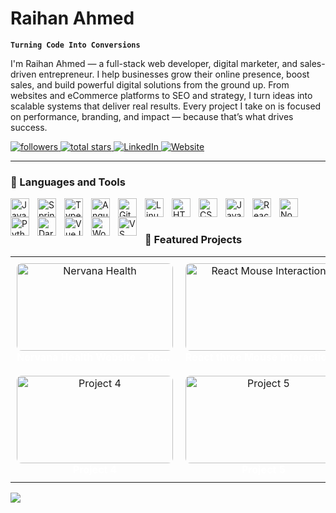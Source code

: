 # Raihan Ahmed

**`Turning Code Into Conversions`**

I'm Raihan Ahmed — a full-stack web developer, digital marketer, and sales-driven entrepreneur. I help businesses grow their online presence, boost sales, and build powerful digital solutions from the ground up. From websites and eCommerce platforms to SEO and strategy, I turn ideas into scalable systems that deliver real results. Every project I take on is focused on performance, branding, and impact — because that’s what drives success.

<p align="left">
  <a href="https://github.com/raihanahmedfaraz?tab=followers">
    <img alt="followers" title="Follow me on GitHub" src="https://custom-icon-badges.demolab.com/github/followers/raihanahmedfaraz?color=236ad3&labelColor=1155ba&style=for-the-badge&logo=github&label=Follow&logoColor=white"/>
  </a>
  <a href="https://github.com/raihanahmedfaraz?tab=repositories&sort=stargazers">
    <img alt="total stars" title="Total stars on GitHub" src="https://custom-icon-badges.demolab.com/github/stars/raihanahmedfaraz?color=55960c&style=for-the-badge&labelColor=488207&logo=star"/>
  </a>
  <a href="https://www.linkedin.com/in/raihanahmedfaraz/">
    <img alt="LinkedIn" title="Connect on LinkedIn" src="https://custom-icon-badges.demolab.com/badge/-LinkedIn-0A66C2?style=for-the-badge&logo=linkedin&logoColor=white"/>
  </a>
  <a href="https://raihanahmed.info">
    <img alt="Website" title="Visit My Website" src="https://custom-icon-badges.demolab.com/badge/-Portfolio-000?style=for-the-badge&logo=web&logoColor=white"/>
  </a>
</p>

---

### 🧰 Languages and Tools

<img align="left" alt="Java" width="30px" style="padding-right:10px;" src="https://cdn.jsdelivr.net/gh/devicons/devicon/icons/java/java-original.svg"/>
<img align="left" alt="Spring" width="30px" style="padding-right:10px;" src="https://cdn.jsdelivr.net/gh/devicons/devicon/icons/spring/spring-original.svg" />
<img align="left" alt="TypeScript" width="30px" style="padding-right:10px;" src="https://cdn.jsdelivr.net/gh/devicons/devicon/icons/typescript/typescript-plain.svg" />
<img align="left" alt="Angular" width="30px" style="padding-right:10px;" src="https://cdn.jsdelivr.net/gh/devicons/devicon/icons/angularjs/angularjs-plain.svg" />
<img align="left" alt="Git" width="30px" style="padding-right:10px;" src="https://cdn.jsdelivr.net/gh/devicons/devicon/icons/git/git-original.svg" />
<img align="left" alt="Linux" width="30px" style="padding-right:10px;" src="https://cdn.jsdelivr.net/gh/devicons/devicon/icons/linux/linux-original.svg" />
<img align="left" alt="HTML" width="30px" style="padding-right:10px;" src="https://cdn.jsdelivr.net/gh/devicons/devicon/icons/html5/html5-plain.svg" />
<img align="left" alt="CSS" width="30px" style="padding-right:10px;" src="https://cdn.jsdelivr.net/gh/devicons/devicon/icons/css3/css3-plain.svg" />
<img align="left" alt="JavaScript" width="30px" style="padding-right:10px;" src="https://cdn.jsdelivr.net/gh/devicons/devicon/icons/javascript/javascript-plain.svg" />
<img align="left" alt="React" width="30px" style="padding-right:10px;" src="https://cdn.jsdelivr.net/gh/devicons/devicon/icons/react/react-original.svg" />
<img align="left" alt="NodeJS" width="30px" style="padding-right:10px;" src="https://cdn.jsdelivr.net/gh/devicons/devicon/icons/nodejs/nodejs-original.svg" />
<img align="left" alt="Python" width="30px" style="padding-right:10px;" src="https://cdn.jsdelivr.net/gh/devicons/devicon/icons/python/python-plain.svg" />
<img align="left" alt="Dart" width="30px" style="padding-right:10px;" src="https://cdn.jsdelivr.net/gh/devicons/devicon/icons/dart/dart-original.svg" />
<img align="left" alt="VueJS" width="30px" style="padding-right:10px;" src="https://cdn.jsdelivr.net/gh/devicons/devicon/icons/vuejs/vuejs-original.svg" />
<img align="left" alt="WordPress" width="30px" style="padding-right:10px;" src="https://cdn.jsdelivr.net/gh/devicons/devicon/icons/wordpress/wordpress-plain.svg" />
<img align="left" alt="VS Code" width="30px" style="padding-right:10px;" src="https://cdn.jsdelivr.net/gh/devicons/devicon/icons/vscode/vscode-original.svg" />
<br />

#


### 💼 Featured Projects

<table>
  <tr>
    <td align="center" width="260" style="padding:10px;">
      <a href="https://nervana.reformcollective.com" target="_blank" style="text-decoration:none;">
        <img src="https://assets.awwwards.com/awards/submissions/2025/01/679acfb60ba40217910375.png" alt="Nervana Health" style="width:250px; height:140px; border-radius:8px; object-fit: cover;" />
      </a><br/>
      <b style="color:white; white-space: nowrap; overflow: hidden; text-overflow: ellipsis; width: 250px; display: inline-block; text-decoration:none;">
        Nervana Health Website - React
      </b>
    </td>
    <td align="center" width="260" style="padding:10px;">
      <a href="https://inspirux.com" target="_blank" style="text-decoration:none;">
        <img src="https://s7.ezgif.com/tmp/ezgif-7bf3fc546d3ebe.gif" alt="React Mouse Interaction" style="width:250px; height:140px; border-radius:8px; object-fit: cover;" />
      </a><br/>
      <b style="color:white; white-space: nowrap; overflow: hidden; text-overflow: ellipsis; width: 250px; display: inline-block; text-decoration:none;">
        React three Mouse Interaction - React
      </b>
    </td>
    <td align="center" width="260" style="padding:10px;">
      <a href="https://your-project-3.com" target="_blank" style="text-decoration:none;">
        <img src="https://raihanahmed.info/wp-content/uploads/2024/11/76_1x_shots_so.png" alt="AWMA" style="width:250px; height:140px; border-radius:8px; object-fit: cover;" />
      </a><br/>
      <b style="color:white; white-space: nowrap; overflow: hidden; text-overflow: ellipsis; width: 250px; display: inline-block; text-decoration:none;">
        AWMA
      </b>
    </td>
  </tr>
  <tr>
    <td align="center" width="260" style="padding:10px;">
      <a href="https://your-project-4.com" target="_blank" style="text-decoration:none;">
        <img src="https://raihanahmed.info/wp-content/uploads/2024/11/308_1x_shots_so.png" alt="Project 4" style="width:250px; height:140px; border-radius:8px; object-fit: cover;" />
      </a><br/>
      <b style="color:white; white-space: nowrap; overflow: hidden; text-overflow: ellipsis; width: 250px; display: inline-block; text-decoration:none;">
        Project 4
      </b>
    </td>
    <td align="center" width="260" style="padding:10px;">
      <a href="https://your-project-5.com" target="_blank" style="text-decoration:none;">
        <img src="https://raihanahmed.info/wp-content/uploads/2024/11/347_1x_shots_so.png" alt="Project 5" style="width:250px; height:140px; border-radius:8px; object-fit: cover;" />
      </a><br/>
      <b style="color:white; white-space: nowrap; overflow: hidden; text-overflow: ellipsis; width: 250px; display: inline-block; text-decoration:none;">
        Project 5
      </b>
    </td>
    <td align="center" width="260" style="padding:10px;">
      <a href="https://your-project-6.com" target="_blank" style="text-decoration:none;">
        <img src="https://raihanahmed.info/wp-content/uploads/2024/11/793_1x_shots_so.png" alt="Project 6" style="width:250px; height:140px; border-radius:8px; object-fit: cover;" />
      </a><br/>
      <b style="color:white; white-space: nowrap; overflow: hidden; text-overflow: ellipsis; width: 250px; display: inline-block; text-decoration:none;">
        Project 6
      </b>
    </td>
  </tr>
</table>







[<img src="https://custom-icon-badges.demolab.com/badge/-Follow%20Me%20on%20LinkedIn-blue?style=for-the-badge&logo=linkedin&logoColor=white"/>](https://www.linkedin.com/in/raihanahmedfaraz/)

